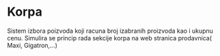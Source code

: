 # Korpa
Sistem izbora poizvoda koji racuna broj izabranih proizvoda kao i ukupnu cenu. Simulira se princip rada sekcije korpa na web stranica  prodavnica( Maxi, Gigatron,...)
